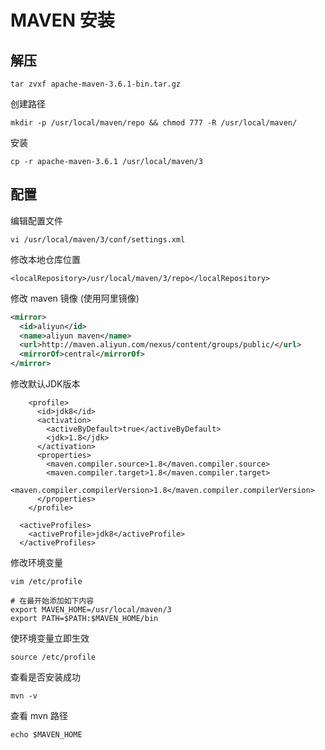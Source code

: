 # MAVEN 安装

## 解压

```shell
tar zvxf apache-maven-3.6.1-bin.tar.gz
```

创建路径

```shell
mkdir -p /usr/local/maven/repo && chmod 777 -R /usr/local/maven/
```

安装

```shell
cp -r apache-maven-3.6.1 /usr/local/maven/3
```

## 配置

编辑配置文件

```shell
vi /usr/local/maven/3/conf/settings.xml
```

修改本地仓库位置

```shell
<localRepository>/usr/local/maven/3/repo</localRepository>
```

修改 maven 镜像 (使用阿里镜像)

```xml
<mirror>
  <id>aliyun</id>
  <name>aliyun maven</name>
  <url>http://maven.aliyun.com/nexus/content/groups/public/</url>
  <mirrorOf>central</mirrorOf>
</mirror>
```

修改默认JDK版本

```shell
    <profile>
      <id>jdk8</id>
      <activation>
        <activeByDefault>true</activeByDefault>
        <jdk>1.8</jdk>
      </activation>
      <properties>
        <maven.compiler.source>1.8</maven.compiler.source>
        <maven.compiler.target>1.8</maven.compiler.target>
        <maven.compiler.compilerVersion>1.8</maven.compiler.compilerVersion>
      </properties>
    </profile>

  <activeProfiles>
    <activeProfile>jdk8</activeProfile>
  </activeProfiles>
```

修改环境变量

```shell
vim /etc/profile

# 在最开始添加如下内容
export MAVEN_HOME=/usr/local/maven/3
export PATH=$PATH:$MAVEN_HOME/bin
```

使环境变量立即生效

```shell
source /etc/profile
```

查看是否安装成功

```shell
mvn -v
```

查看 mvn 路径

```shell
echo $MAVEN_HOME
```
